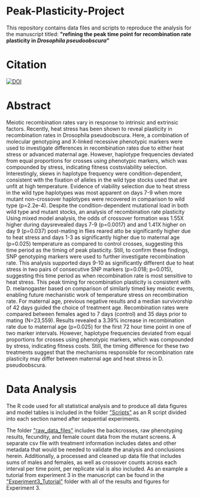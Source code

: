 # Peak-Plasticity-Project
This repository contains data files and scripts to reproduce the analysis for the manuscript titled: **"refining the peak time point for recombination rate plasticity in *Drosophila pseudoobscura*"**

# Citation
[![DOI](https://zenodo.org/badge/479557288.svg)](https://zenodo.org/badge/latestdoi/479557288)

# Abstract
Meiotic recombination rates vary in response to intrinsic and extrinsic factors. Recently, heat stress has been shown to reveal plasticity in recombination rates in Drosophila pseudoobscura. Here, a combination of molecular genotyping and X-linked recessive phenotypic markers were used to investigate differences in recombination rates due to either heat stress or advanced maternal age. However, haplotype frequencies deviated from equal proportions for crosses using phenotypic markers, which was compounded by stress, indicating fitness costsviability selection. Interestingly, skews in haplotype frequency were condition-dependent, consistent with the fixation of alleles in the wild type stocks used that are unfit at high temperature. Evidence of viability selection due to heat stress in the wild type haplotypes was most apparent on days 7-9 when more mutant non-crossover haplotypes were recovered in comparison to wild type (p=2.2e-4). Despite the condition-dependent mutational load in both wild type and mutant stocks, an analysis of recombination rate plasticity Using mixed model analysis, the odds of crossover formation was 1.55X higher during daysrevealed days 7-9 (p=0.0017) and and 1.41X higher on day 9 (p=0.037) post-mating in flies reared atto be significantly higher due to heat stress and days 1-3 as significantly higher due to maternal age (p=0.025) temperature as compared to control crosses, suggesting this time period as the timing of peak plasticity. Still, to confirm these findings, SNP genotyping markers were used to further investigate recombination rate. This analysis supported days 9-10 as significantly different due to heat stress in two pairs of consecutive SNP markers (p=0.018; p=0.015), suggesting this time period as when recombination rate is most sensitive to heat stress. This peak timing for recombination plasticity is consistent with D. melanogaster based on comparison of similarly timed key meiotic events, enabling future mechanistic work of temperature stress on recombination rate. For maternal age, previous negative results and a median survivorship of 42 days guided the choice of treatment age. Recombination rates were compared between females aged to 7 days (control) and 35 days prior to mating (N=23,559). Results revealed a 3.39% increase in recombination rate due to maternal age (p=0.025) for the first 72 hour time point in one of two marker intervals. However, haplotype frequencies deviated from equal proportions for crosses using phenotypic markers, which was compounded by stress, indicating fitness costs. Still, the timing difference for these two treatments suggest that the mechanisms responsible for recombination rate plasticity may differ between maternal age and heat stress in D. pseudoobscura.


# Data Analysis

The R code used for all statistical analysis and to produce all data figures and model tables is included in the folder ["Scripts"](https://github.com/StevisonLab/Peak-Plasticity-Project/tree/master/Scripts) as an R script divided into each section named after sequential experiments. 

The folder ["raw_data_files"](https://github.com/StevisonLab/Peak-Plasticity-Project/tree/master/raw_data_files) includes the backcrosses, raw phenotyping results, fecundity, and female count data from the mutant screens. A separate csv file with treatment information includes dates and other metadata that would be needed to validate the analysis and conclusions herein. Additionally, a processed and cleaned up data file that includes sums of males and females, as well as crossover counts across each interval per time point, per replicate vial is also included. 
As an example a tutorial from experiment 3 in the manuscript can be found in the ["Experiment3_Tutorial"](https://github.com/StevisonLab/Peak-Plasticity-Project/tree/master/Experiment3_Tutorial) folder with all of the results and figures for Experiment 3.
